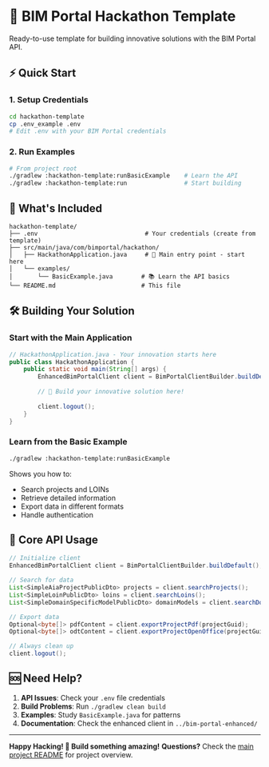 # 🚀 BIM Portal Hackathon Template

Ready-to-use template for building innovative solutions with the BIM Portal API.

## ⚡ Quick Start

### 1. Setup Credentials
```bash
cd hackathon-template
cp .env_example .env
# Edit .env with your BIM Portal credentials
```

### 2. Run Examples
```bash
# From project root
./gradlew :hackathon-template:runBasicExample    # Learn the API
./gradlew :hackathon-template:run                # Start building
```

## 📁 What's Included

```
hackathon-template/
├── .env                              # Your credentials (create from template)
├── src/main/java/com/bimportal/hackathon/
│   ├── HackathonApplication.java     # 🎯 Main entry point - start here
│   └── examples/
│       └── BasicExample.java        # 📚 Learn the API basics
└── README.md                        # This file
```

## 🛠️ Building Your Solution

### Start with the Main Application
```java
// HackathonApplication.java - Your innovation starts here
public class HackathonApplication {
    public static void main(String[] args) {
        EnhancedBimPortalClient client = BimPortalClientBuilder.buildDefault();
        
        // 🚀 Build your innovative solution here!
        
        client.logout();
    }
}
```

### Learn from the Basic Example
```bash
./gradlew :hackathon-template:runBasicExample
```
Shows you how to:
- Search projects and LOINs
- Retrieve detailed information
- Export data in different formats
- Handle authentication

## 🔧 Core API Usage

```java
// Initialize client
EnhancedBimPortalClient client = BimPortalClientBuilder.buildDefault();

// Search for data
List<SimpleAiaProjectPublicDto> projects = client.searchProjects();
List<SimpleLoinPublicDto> loins = client.searchLoins();
List<SimpleDomainSpecificModelPublicDto> domainModels = client.searchDomainModels();

// Export data
Optional<byte[]> pdfContent = client.exportProjectPdf(projectGuid);
Optional<byte[]> odtContent = client.exportProjectOpenOffice(projectGuid);

// Always clean up
client.logout();
```

## 🆘 Need Help?

1. **API Issues**: Check your `.env` file credentials
2. **Build Problems**: Run `./gradlew clean build`
3. **Examples**: Study `BasicExample.java` for patterns
4. **Documentation**: Check the enhanced client in `../bim-portal-enhanced/`

---

**Happy Hacking! 🎯 Build something amazing!**
**Questions?** Check the [main project README](../README.md) for project overview.
